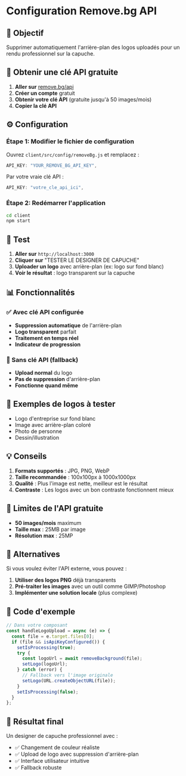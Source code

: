 # Configuration Remove.bg API

## 🎯 Objectif
Supprimer automatiquement l'arrière-plan des logos uploadés pour un rendu professionnel sur la capuche.

## 🔑 Obtenir une clé API gratuite

1. **Aller sur** [remove.bg/api](https://www.remove.bg/api)
2. **Créer un compte** gratuit
3. **Obtenir votre clé API** (gratuite jusqu'à 50 images/mois)
4. **Copier la clé API**

## ⚙️ Configuration

### Étape 1: Modifier le fichier de configuration
Ouvrez `client/src/config/removeBg.js` et remplacez :

```javascript
API_KEY: "YOUR_REMOVE_BG_API_KEY",
```

Par votre vraie clé API :

```javascript
API_KEY: "votre_cle_api_ici",
```

### Étape 2: Redémarrer l'application
```bash
cd client
npm start
```

## 🧪 Test

1. **Aller sur** `http://localhost:3000`
2. **Cliquer sur** "TESTER LE DESIGNER DE CAPUCHE"
3. **Uploader un logo** avec arrière-plan (ex: logo sur fond blanc)
4. **Voir le résultat** : logo transparent sur la capuche

## 📊 Fonctionnalités

### ✅ Avec clé API configurée
- **Suppression automatique** de l'arrière-plan
- **Logo transparent** parfait
- **Traitement en temps réel**
- **Indicateur de progression**

### 🔄 Sans clé API (fallback)
- **Upload normal** du logo
- **Pas de suppression** d'arrière-plan
- **Fonctionne quand même**

## 🎨 Exemples de logos à tester

- Logo d'entreprise sur fond blanc
- Image avec arrière-plan coloré
- Photo de personne
- Dessin/illustration

## 💡 Conseils

1. **Formats supportés** : JPG, PNG, WebP
2. **Taille recommandée** : 100x100px à 1000x1000px
3. **Qualité** : Plus l'image est nette, meilleur est le résultat
4. **Contraste** : Les logos avec un bon contraste fonctionnent mieux

## 🚨 Limites de l'API gratuite

- **50 images/mois** maximum
- **Taille max** : 25MB par image
- **Résolution max** : 25MP

## 🔧 Alternatives

Si vous voulez éviter l'API externe, vous pouvez :

1. **Utiliser des logos PNG** déjà transparents
2. **Pré-traiter les images** avec un outil comme GIMP/Photoshop
3. **Implémenter une solution locale** (plus complexe)

## 📝 Code d'exemple

```javascript
// Dans votre composant
const handleLogoUpload = async (e) => {
  const file = e.target.files[0];
  if (file && isApiKeyConfigured()) {
    setIsProcessing(true);
    try {
      const logoUrl = await removeBackground(file);
      setLogo(logoUrl);
    } catch (error) {
      // Fallback vers l'image originale
      setLogo(URL.createObjectURL(file));
    }
    setIsProcessing(false);
  }
};
```

## 🎉 Résultat final

Un designer de capuche professionnel avec :
- ✅ Changement de couleur réaliste
- ✅ Upload de logo avec suppression d'arrière-plan
- ✅ Interface utilisateur intuitive
- ✅ Fallback robuste
